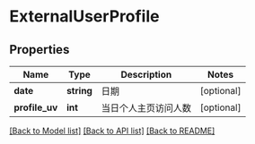 # ExternalUserProfile

## Properties
Name | Type | Description | Notes
------------ | ------------- | ------------- | -------------
**date** | **string** | 日期 | [optional] 
**profile_uv** | **int** | 当日个人主页访问人数 | [optional] 

[[Back to Model list]](../../README.md#documentation-for-models) [[Back to API list]](../../README.md#documentation-for-api-endpoints) [[Back to README]](../../README.md)


